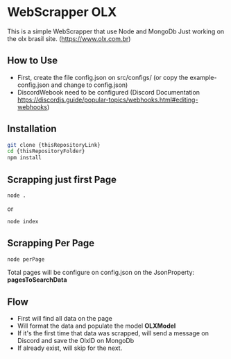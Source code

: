 # WebScrapper OLX

This is a simple WebScrapper that use Node and MongoDb 
Just working on the olx brasil site. (https://www.olx.com.br)



## How to Use

- First, create the file config.json on src/configs/ (or copy the example-config.json and change to config.json)
- DiscordWebook need to be configured (Discord Documentation https://discordjs.guide/popular-topics/webhooks.html#editing-webhooks)

## Installation
```sh
git clone {thisRepositoryLink}
cd {thisRepositoryFolder}
npm install
```

## Scrapping just first Page
```sh
node . 
```
or

```sh
node index 
```

## Scrapping Per Page
```sh
node perPage
```
Total pages will be configure on config.json on the JsonProperty: **pagesToSearchData**

## Flow
- First will find all data on the page
- Will format the data and populate the model **OLXModel**
- If it's the first time that data was scrapped, will send a message on Discord and save the OlxID on MongoDb
- If already exist, will skip for the next.